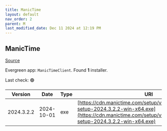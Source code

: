 ```yaml
---
title: ManicTime
layout: default
nav_order: 2
parent: M
last_modified_date: Dec 11 2024 at 12:19 PM
---
```


## ManicTime

[Source](https://www.manictime.com/download/windows)

Evergreen app: `ManicTimeClient`. Found **1** installer.

Last check: 🟢

| Version    | Date       | Type | URI                                                                                                                                                                      |
| ---------- | ---------- | ---- | ------------------------------------------------------------------------------------------------------------------------------------------------------------------------ |
| 2024.3.2.2 | 2024-10-01 | exe  | [https://cdn.manictime.com/setup/v2024_3_2_2/manictime-setup-2024.3.2.2-win-x64.exe](https://cdn.manictime.com/setup/v2024_3_2_2/manictime-setup-2024.3.2.2-win-x64.exe) |
